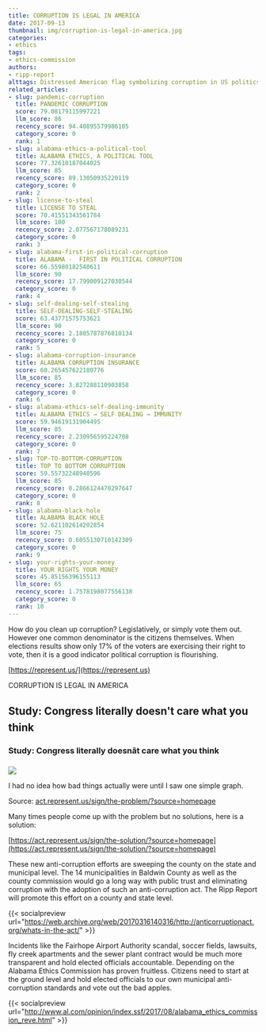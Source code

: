 ```yaml
---
title: CORRUPTION IS LEGAL IN AMERICA
date: 2017-09-13
thumbnail: img/corruption-is-legal-in-america.jpg
categories:
- ethics
tags:
- ethics-commission
authors:
- ripp-report
alttags: Distressed American flag symbolizing corruption in US politics; low voter turnout enables it
related_articles:
- slug: pandemic-corruption
  title: PANDEMIC CORRUPTION
  score: 79.08179115997221
  llm_score: 86
  recency_score: 94.40895579986105
  category_score: 0
  rank: 1
- slug: alabama-ethics-a-political-tool
  title: ALABAMA ETHICS, A POLITICAL TOOL
  score: 77.32610187044025
  llm_score: 85
  recency_score: 89.13050935220119
  category_score: 0
  rank: 2
- slug: license-to-steal
  title: LICENSE TO STEAL
  score: 70.41551343561784
  llm_score: 100
  recency_score: 2.077567178089231
  category_score: 0
  rank: 3
- slug: alabama-first-in-political-corruption
  title: ALABAMA -  FIRST IN POLITICAL CORRUPTION
  score: 66.55980182540611
  llm_score: 90
  recency_score: 17.799009127030544
  category_score: 0
  rank: 4
- slug: self-dealing-self-stealing
  title: SELF-DEALING-SELF-STEALING
  score: 63.43771575753621
  llm_score: 90
  recency_score: 2.1885787876810134
  category_score: 0
  rank: 5
- slug: alabama-corruption-insurance
  title: ALABAMA CORRUPTION INSURANCE
  score: 60.265457622180776
  llm_score: 85
  recency_score: 3.827288110903858
  category_score: 0
  rank: 6
- slug: alabama-ethics-self-dealing-immunity
  title: ALABAMA ETHICS → SELF DEALING → IMMUNITY
  score: 59.94619131904495
  llm_score: 85
  recency_score: 2.230956595224708
  category_score: 0
  rank: 7
- slug: TOP-TO-BOTTOM-CORRUPTION
  title: TOP TO BOTTOM CORRUPTION
  score: 59.55732248940596
  llm_score: 85
  recency_score: 0.2866124470297647
  category_score: 0
  rank: 8
- slug: alabama-black-hole
  title: ALABAMA BLACK HOLE
  score: 52.621102614202854
  llm_score: 75
  recency_score: 0.6055130710142309
  category_score: 0
  rank: 9
- slug: your-rights-your-money
  title: YOUR RIGHTS YOUR MONEY
  score: 45.85156396155113
  llm_score: 65
  recency_score: 1.7578198077556138
  category_score: 0
  rank: 10
---
```

How do you clean up corruption? Legislatively, or simply vote them out. However one common denominator is the citizens themselves. When elections results show only 17% of the voters are exercising their right to vote, then it is a good indicator political corruption is flourishing.

[https://represent.us/](https://represent.us)

CORRUPTION IS LEGAL IN AMERICA

<div class="link-preview">

## Study: Congress literally doesn't care what you think

### Study: Congress literally doesnât care what you think

![](https://cdn.rippreport.com/wp-content/uploads/2017/09/McReidThumbnail-1024x532.jpg)

I had no idea how bad things actually were until I saw one simple graph.

Source: [act.represent.us/sign/the-problem/?source=homepage](http://act.represent.us/sign/the-problem/?source=homepage)
</div>

Many times people come up with the problem but no solutions, here is a solution:

[https://act.represent.us/sign/the-solution/?source=homepage](https://act.represent.us/sign/the-solution/?source=homepage)

These new anti-corruption efforts are sweeping the county on the state and municipal level. The 14 municipalities in Baldwin County as well as the county commission would go a long way with public trust and eliminating corruption with the adoption of such an anti-corruption act. The Ripp Report will promote this effort on a county and state level.

{{< socialpreview url="https://web.archive.org/web/20170316140316/http://anticorruptionact.org/whats-in-the-act/" >}}

Incidents like the Fairhope Airport Authority scandal, soccer fields, lawsuits, fly creek apartments and the sewer plant contract would be much more transparent and hold elected officials accountable. Depending on the Alabama Ethics Commission has proven fruitless. Citizens need to start at the ground level and hold elected officials to our own municipal anti-corruption standards and vote out the bad apples.

{{< socialpreview url="http://www.al.com/opinion/index.ssf/2017/08/alabama_ethics_commission_reve.html" >}}

